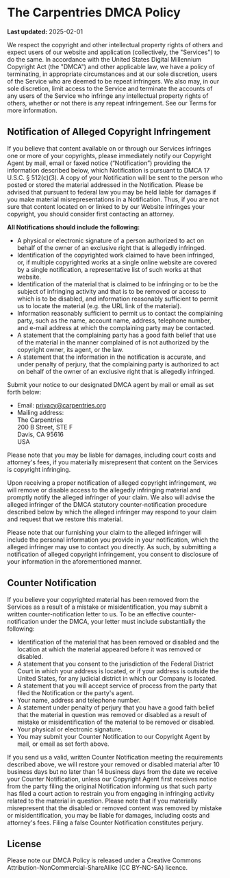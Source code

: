 # The Carpentries DMCA Policy

**Last updated:** 2025-02-01

We respect the copyright and other intellectual property rights of others and
expect users of our website and application (collectively, the "Services") to do
the same. In accordance with the United States Digital Millennium Copyright Act
(the "DMCA") and other applicable law, we have a policy of terminating, in
appropriate circumstances and at our sole discretion, users of the Service who
are deemed to be repeat infringers. We also may, in our sole discretion, limit
access to the Service and terminate the accounts of any users of the Service who
infringe any intellectual property rights of others, whether or not there is any
repeat infringement. See our Terms for more information.

## Notification of Alleged Copyright Infringement

If you believe that content available on or through our Services infringes one
or more of your copyrights, please immediately notify our Copyright Agent by
mail, email or faxed notice (“Notification”) providing the information described
below, which Notification is pursuant to DMCA 17 U.S.C. § 512(c)(3). A copy of
your Notification will be sent to the person who posted or stored the material
addressed in the Notification. Please be advised that pursuant to federal law
you may be held liable for damages if you make material misrepresentations in a
Notification. Thus, if you are not sure that content located on or linked to by
our Website infringes your copyright, you should consider first contacting an
attorney.

**All Notifications should include the following:**

* A physical or electronic signature of a person authorized to act on behalf of
  the owner of an exclusive right that is allegedly infringed.
* Identification of the copyrighted work claimed to have been infringed, or, if
  multiple copyrighted works at a single online website are covered by a single
  notification, a representative list of such works at that website.
* Identification of the material that is claimed to be infringing or to be the
  subject of infringing activity and that is to be removed or access to which is
  to be disabled, and information reasonably sufficient to permit us to locate
  the material (e.g. the URL link of the material).
* Information reasonably sufficient to permit us to contact the complaining
  party, such as the name, account name, address, telephone number, and e-mail
  address at which the complaining party may be contacted.
* A statement that the complaining party has a good faith belief that use of the
  material in the manner complained of is not authorized by the copyright owner,
  its agent, or the law.
* A statement that the information in the notification is accurate, and under
  penalty of perjury, that the complaining party is authorized to act on behalf
  of the owner of an exclusive right that is allegedly infringed.

Submit your notice to our designated DMCA agent by mail or email as set forth
below:

* Email: [privacy@carpentries.org](mailto:privacy@carpentries.org)
* Mailing address:  
    The Carpentries\
    200 B Street, STE F\
    Davis, CA 95616\
    USA

Please note that you may be liable for damages, including court costs and
attorney's fees, if you materially misrepresent that content on the Services is
copyright infringing.

Upon receiving a proper notification of alleged copyright infringement, we will
remove or disable access to the allegedly infringing material and promptly
notify the alleged infringer of your claim. We also will advise the alleged
infringer of the DMCA statutory counter-notification procedure described below
by which the alleged infringer may respond to your claim and request that we
restore this material.

Please note that our furnishing your claim to the alleged infringer will include
the personal information you provide in your notification, which the alleged
infringer may use to contact you directly. As such, by submitting a notification
of alleged copyright infringement, you consent to disclosure of your information
in the aforementioned manner.

## Counter Notification

If you believe your copyrighted material has been removed from the Services as a
result of a mistake or misidentification, you may submit a written
counter-notification letter to us. To be an effective counter-notification under
the DMCA, your letter must include substantially the following:

* Identification of the material that has been removed or disabled and the
  location at which the material appeared before it was removed or disabled.
* A statement that you consent to the jurisdiction of the Federal District Court
  in which your address is located, or if your address is outside the United
  States, for any judicial district in which our Company is located.
* A statement that you will accept service of process from the party that filed
  the Notification or the party's agent.
* Your name, address and telephone number.
* A statement under penalty of perjury that you have a good faith belief that
  the material in question was removed or disabled as a result of mistake or
  misidentification of the material to be removed or disabled.
* Your physical or electronic signature.
* You may submit your Counter Notification to our Copyright Agent by mail, or
  email as set forth above.

If you send us a valid, written Counter Notification meeting the requirements
described above, we will restore your removed or disabled material after 10
business days but no later than 14 business days from the date we receive your
Counter Notification, unless our Copyright Agent first receives notice from the
party filing the original Notification informing us that such party has filed a
court action to restrain you from engaging in infringing activity related to the
material in question. Please note that if you materially misrepresent that the
disabled or removed content was removed by mistake or misidentification, you may
be liable for damages, including costs and attorney's fees. Filing a false
Counter Notification constitutes perjury.


## License

Please note our DMCA Policy is released under a Creative Commons
Attribution-NonCommercial-ShareAlike (CC BY-NC-SA) licence.
